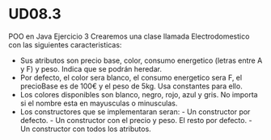 # UD08.3
POO en Java Ejercicio 3
Crearemos una clase llamada Electrodomestico con las siguientes caracteristicas:
  - Sus atributos son precio base, color, consumo energetico (letras entre A y F) y peso. Indica que se podrán heredar.
  - Por defecto, el color sera blanco, el consumo energetico sera F, el precioBase es de 100€ y el peso de 5kg. Usa constantes para ello.
  - Los colores disponibles son blanco, negro, rojo, azul y gris. No importa si el nombre esta en mayusculas o minusculas.
  - Los constructores que se implementaran seran:
  		- Un constructor por defecto.
  		- Un constructor con el precio y peso. El resto por defecto.
  		- Un constructor con todos los atributos.
